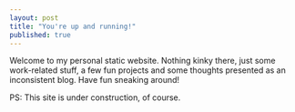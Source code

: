 ```yaml
---
layout: post
title: "You're up and running!"
published: true
---
```


Welcome to my personal static website. Nothing kinky there, just some work-related stuff, a few fun projects and some thoughts presented as an inconsistent blog.
Have fun sneaking around!

PS: This site is under construction, of course.